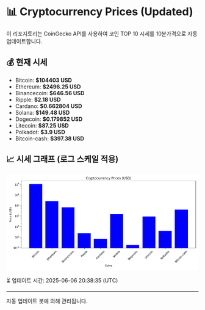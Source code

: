 
# 📊 Cryptocurrency Prices (Updated)

이 리포지토리는 CoinGecko API를 사용하여 코인 TOP 10 시세를 10분가격으로 자동 업데이트합니다.

## 💰 현재 시세
- Bitcoin: **$104403 USD**
- Ethereum: **$2496.25 USD**
- Binancecoin: **$646.56 USD**
- Ripple: **$2.18 USD**
- Cardano: **$0.662804 USD**
- Solana: **$149.48 USD**
- Dogecoin: **$0.179852 USD**
- Litecoin: **$87.25 USD**
- Polkadot: **$3.9 USD**
- Bitcoin-cash: **$397.38 USD**

## 📈 시세 그래프 (로그 스케일 적용)
![Crypto Prices](crypto_prices.png)

⏳ 업데이트 시간: 2025-06-06 20:38:35 (UTC)

---
자동 업데이트 봇에 의해 관리됩니다.
